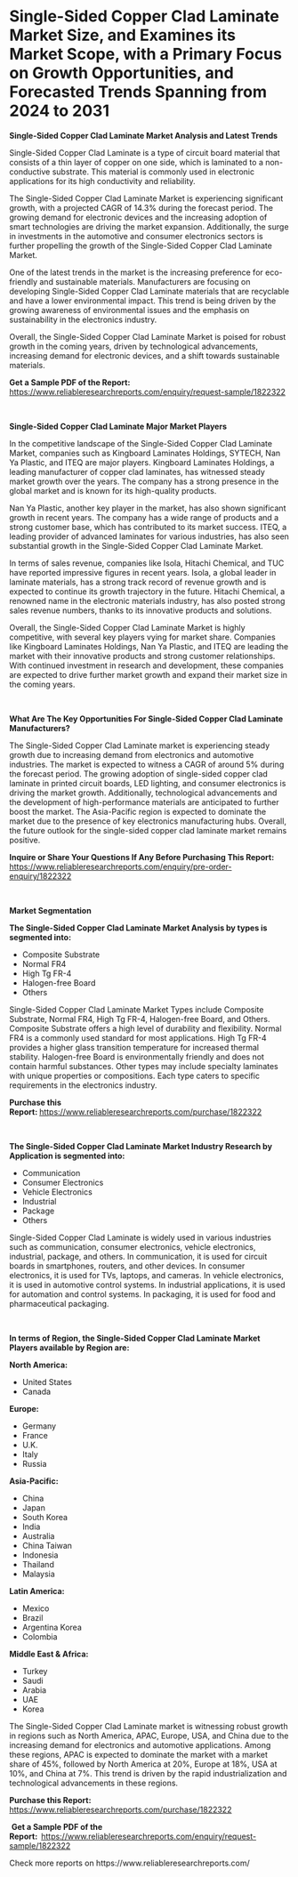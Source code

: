 <p><h1>Single-Sided Copper Clad Laminate Market Size, and Examines its Market Scope, with a Primary Focus on Growth Opportunities, and Forecasted Trends Spanning from 2024 to 2031</h1></p><p><strong>Single-Sided Copper Clad Laminate Market Analysis and Latest Trends</strong></p>
<p><p>Single-Sided Copper Clad Laminate is a type of circuit board material that consists of a thin layer of copper on one side, which is laminated to a non-conductive substrate. This material is commonly used in electronic applications for its high conductivity and reliability.</p><p>The Single-Sided Copper Clad Laminate Market is experiencing significant growth, with a projected CAGR of 14.3% during the forecast period. The growing demand for electronic devices and the increasing adoption of smart technologies are driving the market expansion. Additionally, the surge in investments in the automotive and consumer electronics sectors is further propelling the growth of the Single-Sided Copper Clad Laminate Market.</p><p>One of the latest trends in the market is the increasing preference for eco-friendly and sustainable materials. Manufacturers are focusing on developing Single-Sided Copper Clad Laminate materials that are recyclable and have a lower environmental impact. This trend is being driven by the growing awareness of environmental issues and the emphasis on sustainability in the electronics industry.</p><p>Overall, the Single-Sided Copper Clad Laminate Market is poised for robust growth in the coming years, driven by technological advancements, increasing demand for electronic devices, and a shift towards sustainable materials.</p></p>
<p><strong>Get a Sample PDF of the Report:&nbsp;</strong> <a href="https://www.reliableresearchreports.com/enquiry/request-sample/1822322">https://www.reliableresearchreports.com/enquiry/request-sample/1822322</a></p>
<p>&nbsp;</p>
<p><strong>Single-Sided Copper Clad Laminate Major Market Players</strong></p>
<p><p>In the competitive landscape of the Single-Sided Copper Clad Laminate Market, companies such as Kingboard Laminates Holdings, SYTECH, Nan Ya Plastic, and ITEQ are major players. Kingboard Laminates Holdings, a leading manufacturer of copper clad laminates, has witnessed steady market growth over the years. The company has a strong presence in the global market and is known for its high-quality products.</p><p>Nan Ya Plastic, another key player in the market, has also shown significant growth in recent years. The company has a wide range of products and a strong customer base, which has contributed to its market success. ITEQ, a leading provider of advanced laminates for various industries, has also seen substantial growth in the Single-Sided Copper Clad Laminate Market.</p><p>In terms of sales revenue, companies like Isola, Hitachi Chemical, and TUC have reported impressive figures in recent years. Isola, a global leader in laminate materials, has a strong track record of revenue growth and is expected to continue its growth trajectory in the future. Hitachi Chemical, a renowned name in the electronic materials industry, has also posted strong sales revenue numbers, thanks to its innovative products and solutions.</p><p>Overall, the Single-Sided Copper Clad Laminate Market is highly competitive, with several key players vying for market share. Companies like Kingboard Laminates Holdings, Nan Ya Plastic, and ITEQ are leading the market with their innovative products and strong customer relationships. With continued investment in research and development, these companies are expected to drive further market growth and expand their market size in the coming years.</p></p>
<p>&nbsp;</p>
<p><strong>What Are The Key Opportunities For Single-Sided Copper Clad Laminate Manufacturers?</strong></p>
<p><p>The Single-Sided Copper Clad Laminate market is experiencing steady growth due to increasing demand from electronics and automotive industries. The market is expected to witness a CAGR of around 5% during the forecast period. The growing adoption of single-sided copper clad laminate in printed circuit boards, LED lighting, and consumer electronics is driving the market growth. Additionally, technological advancements and the development of high-performance materials are anticipated to further boost the market. The Asia-Pacific region is expected to dominate the market due to the presence of key electronics manufacturing hubs. Overall, the future outlook for the single-sided copper clad laminate market remains positive.</p></p>
<p><strong>Inquire or Share Your Questions If Any Before Purchasing This Report:</strong> <a href="https://www.reliableresearchreports.com/enquiry/pre-order-enquiry/1822322">https://www.reliableresearchreports.com/enquiry/pre-order-enquiry/1822322</a></p>
<p>&nbsp;</p>
<p><strong>Market Segmentation</strong></p>
<p><strong>The Single-Sided Copper Clad Laminate Market Analysis by types is segmented into:</strong></p>
<p><ul><li>Composite Substrate</li><li>Normal FR4</li><li>High Tg FR-4</li><li>Halogen-free Board</li><li>Others</li></ul></p>
<p><p>Single-Sided Copper Clad Laminate Market Types include Composite Substrate, Normal FR4, High Tg FR-4, Halogen-free Board, and Others. Composite Substrate offers a high level of durability and flexibility. Normal FR4 is a commonly used standard for most applications. High Tg FR-4 provides a higher glass transition temperature for increased thermal stability. Halogen-free Board is environmentally friendly and does not contain harmful substances. Other types may include specialty laminates with unique properties or compositions. Each type caters to specific requirements in the electronics industry.</p></p>
<p><strong>Purchase this Report:&nbsp;</strong><a href="https://www.reliableresearchreports.com/purchase/1822322">https://www.reliableresearchreports.com/purchase/1822322</a></p>
<p>&nbsp;</p>
<p><strong>The Single-Sided Copper Clad Laminate Market Industry Research by Application is segmented into:</strong></p>
<p><ul><li>Communication</li><li>Consumer Electronics</li><li>Vehicle Electronics</li><li>Industrial</li><li>Package</li><li>Others</li></ul></p>
<p><p>Single-Sided Copper Clad Laminate is widely used in various industries such as communication, consumer electronics, vehicle electronics, industrial, package, and others. In communication, it is used for circuit boards in smartphones, routers, and other devices. In consumer electronics, it is used for TVs, laptops, and cameras. In vehicle electronics, it is used in automotive control systems. In industrial applications, it is used for automation and control systems. In packaging, it is used for food and pharmaceutical packaging.</p></p>
<p>&nbsp;</p>
<p><strong>In terms of Region, the Single-Sided Copper Clad Laminate Market Players available by Region are:</strong></p>
<p>
    <p> <strong> North America: </strong>
        <ul>
            <li>United States</li>
            <li>Canada</li>
        </ul>
        </p> 
    <p> <strong> Europe: </strong>
        <ul>
            <li>Germany</li>
            <li>France</li>
            <li>U.K.</li>
            <li>Italy</li>
            <li>Russia</li>
        </ul>
        </p> 
    <p> <strong> Asia-Pacific: </strong>
        <ul>
            <li>China</li>
            <li>Japan</li>
            <li>South Korea</li>
            <li>India</li>
            <li>Australia</li>
            <li>China Taiwan</li>
            <li>Indonesia</li>
            <li>Thailand</li>
            <li>Malaysia</li>
        </ul>
        </p> 
    <p> <strong> Latin America: </strong>
        <ul>
            <li>Mexico</li>
            <li>Brazil</li>
            <li>Argentina Korea</li>
            <li>Colombia</li>
        </ul>
        </p> 
    <p> <strong> Middle East & Africa: </strong>
        <ul>
            <li>Turkey</li>
            <li>Saudi</li>
            <li>Arabia</li>
            <li>UAE</li>
            <li>Korea</li>
        </ul>
    </p>
    </p>
<p><p>The Single-Sided Copper Clad Laminate market is witnessing robust growth in regions such as North America, APAC, Europe, USA, and China due to the increasing demand for electronics and automotive applications. Among these regions, APAC is expected to dominate the market with a market share of 45%, followed by North America at 20%, Europe at 18%, USA at 10%, and China at 7%. This trend is driven by the rapid industrialization and technological advancements in these regions.</p></p>
<p><strong>Purchase this Report: </strong><a href="https://www.reliableresearchreports.com/purchase/1822322">https://www.reliableresearchreports.com/purchase/1822322</a></p>
<p>&nbsp;<strong>Get a Sample PDF of the Report:&nbsp;&nbsp;</strong><a href="https://www.reliableresearchreports.com/enquiry/request-sample/1822322">https://www.reliableresearchreports.com/enquiry/request-sample/1822322</a></p>
<p><strong></strong></p>
<p>Check more reports on https://www.reliableresearchreports.com/</p>